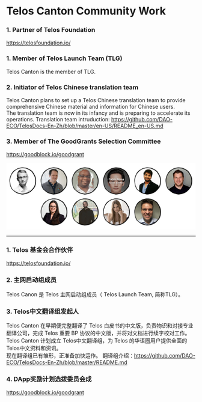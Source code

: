 # Telos Canton Community Work

### 1. Partner of Telos Foundation
https://telosfoundation.io/

### 1. Member of Telos Launch Team (TLG)
Telos Canton is the member of TLG.

### 2. Initiator of Telos Chinese translation team
Telos Canton plans to set up a Telos Chinese translation team to provide comprehensive Chinese material and information for Chinese users.   
The translation team is now in its infancy and is preparing to accelerate its operations.
Translation team intruduction: https://github.com/DAO-ECO/TelosDocs-En-Zh/blob/master/en-US/README_en-US.md

### 3. Member of  The GoodGrants Selection Committee
https://goodblock.io/goodgrant

![](./images/goodgrants/MemberOfTheGoodGrantsSelectionCommittee.png)

------

### 1. Telos 基金会合作伙伴
https://telosfoundation.io/

### 2. 主网启动组成员
Telos Canon 是 Telos 主网启动组成员（ Telos Launch Team, 简称TLG）。

### 3. Telos中文翻译组发起人
Telos Canton 在早期便完整翻译了 Telos 白皮书的中文版，负责物识和对接专业翻译公司，完成 Telos 重要 BP 协议的中文版，并将对文档进行续字校对工作。
Telos Canton 计划成立 Telos中文翻译组，为 Telos 的华语圈用户提供全面的Telos中文资料和资讯。  
现在翻译组已有雏形，正准备加快运作。
翻译组介绍：https://github.com/DAO-ECO/TelosDocs-En-Zh/blob/master/README.md

### 4. DApp奖励计划选拨委员会成
https://goodblock.io/goodgrant

